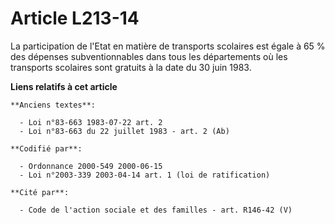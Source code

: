 # Article L213-14

La participation de l'Etat en matière de transports scolaires est égale à 65 % des dépenses subventionnables dans tous les
départements où les transports scolaires sont gratuits à la date du 30 juin 1983.

**Liens relatifs à cet article**

	**Anciens textes**:

	  - Loi n°83-663 1983-07-22 art. 2
	  - Loi n°83-663 du 22 juillet 1983 - art. 2 (Ab)

	**Codifié par**:

	  - Ordonnance 2000-549 2000-06-15
	  - Loi n°2003-339 2003-04-14 art. 1 (loi de ratification)

	**Cité par**:

	  - Code de l'action sociale et des familles - art. R146-42 (V)
